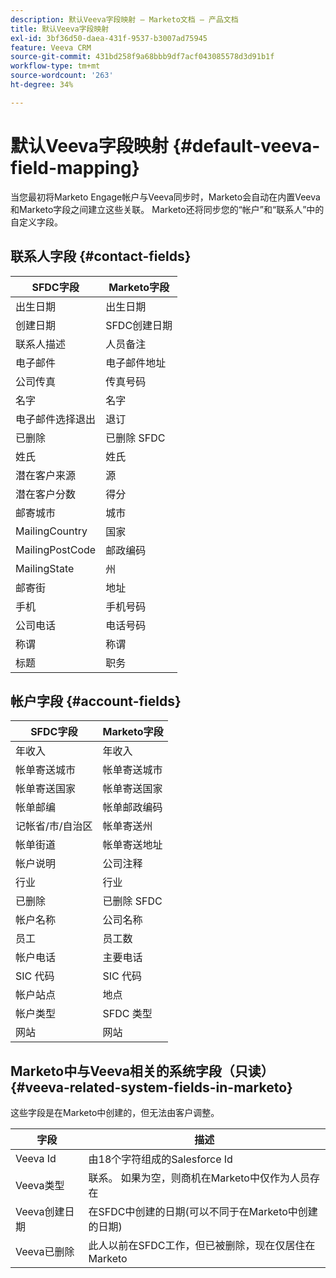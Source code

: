 ```yaml
---
description: 默认Veeva字段映射 — Marketo文档 — 产品文档
title: 默认Veeva字段映射
exl-id: 3bf36d50-daea-431f-9537-b3007ad75945
feature: Veeva CRM
source-git-commit: 431bd258f9a68bbb9df7acf043085578d3d91b1f
workflow-type: tm+mt
source-wordcount: '263'
ht-degree: 34%

---
```


# 默认Veeva字段映射 {#default-veeva-field-mapping}

当您最初将Marketo Engage帐户与Veeva同步时，Marketo会自动在内置Veeva和Marketo字段之间建立这些关联。 Marketo还将同步您的“帐户”和“联系人”中的自定义字段。

## 联系人字段 {#contact-fields}

<table>
  <colgroup>
    <col/>
    <col/>
  </colgroup>
  <thead>
    <tr>
      <th>SFDC字段</th>
      <th>Marketo字段</th>
    </tr>
  </thead>
  <tbody>
    <tr>
      <td>出生日期</td>
      <td>出生日期</td>
    </tr>
    <tr>
      <td>创建日期</td>
      <td>SFDC创建日期</td>
    </tr>
    <tr>
      <td>联系人描述</td>
      <td>人员备注</td>
    </tr>
    <tr>
      <td>电子邮件</td>
      <td>电子邮件地址</td>
    </tr>
    <tr>
      <td>公司传真</td>
      <td>传真号码</td>
    </tr>
    <tr>
      <td>名字</td>
      <td>名字</td>
    </tr>
    <tr>
      <td>电子邮件选择退出</td>
      <td>退订</td>
    </tr>
    <tr>
      <td>已删除</td>
      <td>已删除 SFDC</td>
    </tr>
    <tr>
      <td>姓氏</td>
      <td>姓氏</td>
    </tr>
    <tr>
      <td>潜在客户来源</td>
      <td>源</td>
    </tr>
    <tr>
      <td>潜在客户分数</td>
      <td>得分</td>
    </tr>
    <tr>
      <td>邮寄城市</td>
      <td>城市</td>
    </tr>
    <tr>
      <td>MailingCountry</td>
      <td>国家</td>
    </tr>
    <tr>
      <td>MailingPostCode</td>
      <td>邮政编码</td>
    </tr>
    <tr>
      <td>MailingState</td>
      <td>州</td>
    </tr>
    <tr>
      <td>邮寄街</td>
      <td>地址</td>
    </tr>
    <tr>
      <td>手机</td>
      <td>手机号码</td>
    </tr>
    <tr>
      <td>公司电话</td>
      <td>电话号码</td>
    </tr>
    <tr>
      <td>称谓</td>
      <td>称谓</td>
    </tr>
    <tr>
      <td>标题</td>
      <td>职务</td>
    </tr>
  </tbody>
</table>

## 帐户字段 {#account-fields}

<table>
  <colgroup>
    <col/>
    <col/>
  </colgroup>
  <thead>
    <tr>
      <th>SFDC字段</th>
      <th>Marketo字段</th>
    </tr>
  </thead>
  <tbody>
    <tr>
      <td>年收入</td>
      <td>年收入</td>
    </tr>
    <tr>
      <td>帐单寄送城市</td>
      <td>帐单寄送城市</td>
    </tr>
    <tr>
      <td>帐单寄送国家</td>
      <td>帐单寄送国家</td>
    </tr>
    <tr>
      <td>帐单邮编</td>
      <td>帐单邮政编码</td>
    </tr>
    <tr>
      <td>记帐省/市/自治区</td>
      <td>帐单寄送州</td>
    </tr>
    <tr>
      <td>帐单街道</td>
      <td>帐单寄送地址</td>
    </tr>
    <tr>
      <td>帐户说明</td>
      <td>公司注释</td>
    </tr>
    <tr>
      <td>行业</td>
      <td>行业</td>
    </tr>
    <tr>
      <td>已删除</td>
      <td>已删除 SFDC</td>
    </tr>
    <tr>
      <td>帐户名称</td>
      <td>公司名称</td>
    </tr>
    <tr>
      <td>员工</td>
      <td>员工数</td>
    </tr>
    <tr>
      <td>帐户电话</td>
      <td>主要电话</td>
    </tr>
    <tr>
      <td>SIC 代码</td>
      <td>SIC 代码</td>
    </tr>
    <tr>
      <td>帐户站点</td>
      <td>地点</td>
    </tr>
    <tr>
      <td>帐户类型</td>
      <td>SFDC 类型</td>
    </tr>
    <tr>
      <td>网站</td>
      <td>网站</td>
    </tr>
  </tbody>
</table>

## Marketo中与Veeva相关的系统字段（只读） {#veeva-related-system-fields-in-marketo}

这些字段是在Marketo中创建的，但无法由客户调整。

<table>
  <colgroup>
    <col/>
    <col/>
  </colgroup>
  <thead>
    <tr>
      <th>字段</th>
      <th>描述</th>
    </tr>
  </thead>
  <tbody>
    <tr>
      <td>Veeva Id</td>
      <td>由18个字符组成的Salesforce Id</td>
    </tr>
    <tr>
      <td>Veeva类型</td>
      <td>联系。 如果为空，则商机在Marketo中仅作为人员存在</td>
    </tr>
    <tr>
      <td>Veeva创建日期</td>
      <td>在SFDC中创建的日期(可以不同于在Marketo中创建的日期)</td>
    </tr>
    <tr>
      <td>Veeva已删除</td>
      <td>此人以前在SFDC工作，但已被删除，现在仅居住在Marketo</td>
    </tr>
  </tbody>
</table>
